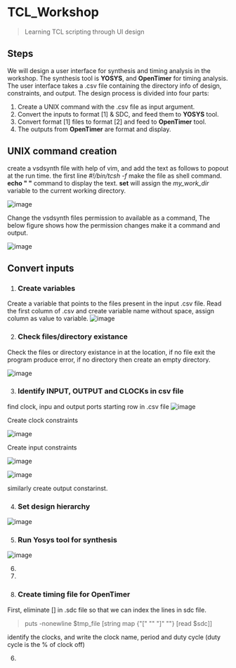 # TCL_Workshop
> Learning TCL scripting through UI design
>
## Steps
We will design a user interface for synthesis and timing analysis in the workshop. The synthesis tool is **YOSYS**, and **OpenTimer** for timing analysis. The user interface takes a .csv file containing the directory info of design, constraints, and output. The design process is divided into four parts:
1. Create a UNIX command with the .csv file as input argument.
2. Convert the inputs to format [1] & SDC, and feed them to **YOSYS** tool.
3. Convert format [1] files to format [2] and feed to **OpenTimer** tool.
4. The outputs from **OpenTimer** are format and display.

## UNIX command creation
create a vsdsynth file with help of vim, and add the text as follows to popout at the run time. the first line *#!/bin/tcsh -f* make the file as shell command. **echo " "** command to display the text. **set** will assign the *my_work_dir* variable to the current working directory. 

![image](https://github.com/RajuMachupalli/TCL_Workshop/assets/52839597/89c7cee0-ee46-4b21-a9bc-56f0cf55af2d)

Change the vsdsynth files permission to available as a command, The below figure shows how the permission changes make it a command and output.

![image](https://github.com/RajuMachupalli/TCL_Workshop/assets/52839597/7a0ad8d1-88e4-4ba9-b111-db3255d0c3a0)

## Convert inputs
1. ### Create variables ###
  Create a variable that points to the files present in the input .csv file. Read the first column of .csv and create variable name without space, assign column as value to variable.
  ![image](https://github.com/RajuMachupalli/TCL_Workshop/assets/52839597/fc3f0713-4892-4e68-b4e8-0426fefa8f41)


2. ### Check files/directory existance ###
  Check the files or directory existance in at the location, if no file exit the program  produce error, if no directory then create an empty directory.
  
  ![image](https://github.com/RajuMachupalli/TCL_Workshop/assets/52839597/b47e2d9a-7a09-45e5-8afe-f92dd197db98)

3. ### Identify INPUT, OUTPUT and CLOCKs in csv file ###
  find clock, inpu and output ports starting row in .csv file
  ![image](https://github.com/RajuMachupalli/TCL_Workshop/assets/52839597/6facee43-41df-43c0-aee3-38bc4794758b)

  Create clock constraints
  
  ![image](https://github.com/RajuMachupalli/TCL_Workshop/assets/52839597/9f4eabb4-dffd-4e7f-b0cf-fabfc8c357a7)

  Create input constraints
  
  ![image](https://github.com/RajuMachupalli/TCL_Workshop/assets/52839597/8f66bfd2-f18d-4d70-96ee-58a4cd34b99d)

  ![image](https://github.com/RajuMachupalli/TCL_Workshop/assets/52839597/82fa2c46-2631-4f92-8e13-ba51aca8938d)

  similarly create output constarinst.

4.  ### Set design hierarchy ###
  ![image](https://github.com/RajuMachupalli/TCL_Workshop/assets/52839597/beb75d1f-f9d8-402e-8f9a-073ebf32c857)

5. ### Run Yosys tool for synthesis ###
  ![image](https://github.com/RajuMachupalli/TCL_Workshop/assets/52839597/0d406188-d6dc-446d-9a95-95eae40fbab8)
  

6. 

7.  

8.  ### Create timing file for OpenTimer ###
  First, eliminate [] in .sdc file so that we can index the lines in sdc file. 
  >puts -nonewline $tmp_file [string map {"\[" "" "\]" ""} [read $sdc]]

  identify the clocks, and write the clock name, period and duty cycle (duty cycle is the % of clock off)
  >
>

6.  


